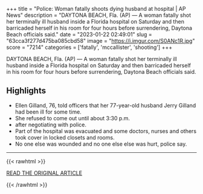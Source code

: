 +++
title = "Police: Woman fatally shoots dying husband at hospital | AP News"
description = "DAYTONA BEACH, Fla. (AP) — A woman fatally shot her terminally ill husband inside a Florida hospital on Saturday and then barricaded herself in his room for four hours before surrendering, Daytona Beach officials said."
date = "2023-01-22 02:49:01"
slug = "63cca3f277d475ba085cbd58"
image = "https://i.imgur.com/S0ANc1R.jpg"
score = "7214"
categories = ['fatally', 'mccallister', 'shooting']
+++

DAYTONA BEACH, Fla. (AP) — A woman fatally shot her terminally ill husband inside a Florida hospital on Saturday and then barricaded herself in his room for four hours before surrendering, Daytona Beach officials said.

## Highlights

- Ellen Gilland, 76, told officers that her 77-year-old husband Jerry Gilland had been ill for some time.
- She refused to come out until about 3:30 p.m.
- after negotiating with police.
- Part of the hospital was evacuated and some doctors, nurses and others took cover in locked closets and rooms.
- No one else was wounded and no one else else was hurt, police say.

---

{{< rawhtml >}}
  <p class="article-category">
    <a target="_blank" href="https://apnews.com/article/health-daytona-beach-florida-e355447db126f58aa8b0f9df7f2f4a5c">READ THE ORIGINAL ARTICLE</a>
  </p>
{{< /rawhtml >}}
